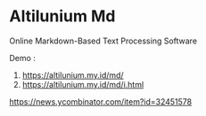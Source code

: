 # Altilunium Md
Online Markdown-Based Text Processing Software

Demo : 

1. https://altilunium.my.id/md/
2. https://altilunium.my.id/md/i.html

https://news.ycombinator.com/item?id=32451578

